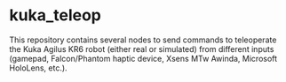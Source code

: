 # kuka_teleop
This repository contains several nodes to send commands to teleoperate the Kuka Agilus KR6 robot (either real or simulated) from different inputs (gamepad, Falcon/Phantom haptic device, Xsens MTw Awinda, Microsoft HoloLens, etc.).
